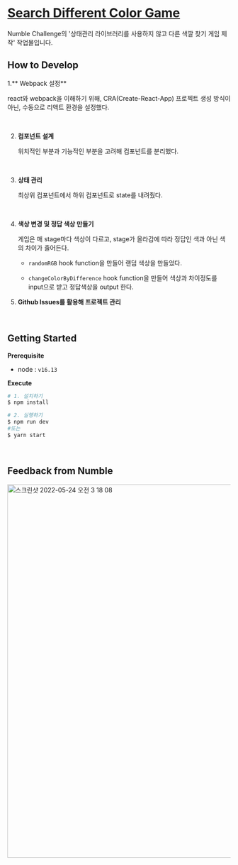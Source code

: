 # [Search Different Color Game](https://search-different-color-game.vercel.app/)

Numble Challenge의 '상태관리 라이브러리를 사용하지 않고
다른 색깔 찾기 게임 제작' 작업물입니다.

## How to Develop

1.** Webpack 설정**

react와 webpack을 이해하기 위해, CRA(Create-React-App) 프로젝트 생성 방식이 아닌, 수동으로 리액트 환경을 설정했다.

   <br/>

2. **컴포넌트 설계**

   위치적인 부분과 기능적인 부분을 고려해 컴포넌트를 분리했다.

   <br/>

3. **상태 관리**

   최상위 컴포넌트에서 하위 컴포넌트로 state를 내려줬다.

   <br/>

4. **색상 변경 및 정답 색상 만들기**

   게임은 매 stage마다 색상이 다르고, stage가 올라감에 따라 정답인 색과 아닌 색의 차이가 줄어든다.

   - `randomRGB` hook function을 만들어 랜덤 색상을 만들었다.

   - `changeColorByDifference` hook function을 만들어 색상과 차이정도를 input으로 받고 정답색상을 output 한다.

5. **Github Issues를 활용해 프로젝트 관리**

<br/>

## Getting Started

**Prerequisite**

- node : `v16.13`

**Execute**

```bash
# 1. 설치하기
$ npm install

# 2. 실행하기
$ npm run dev
#또는
$ yarn start
```

<br/>

## Feedback from Numble

<img width="842" alt="스크린샷 2022-05-24 오전 3 18 08" src="https://user-images.githubusercontent.com/54584063/169882219-c3d37489-a4c3-4731-b39e-a04ced43004d.png">
